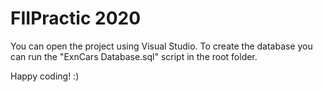 # FIIPractic 2020

You can open the project using Visual Studio.
To create the database you can run the "ExnCars Database.sql" script in the root folder.

Happy coding! :)
